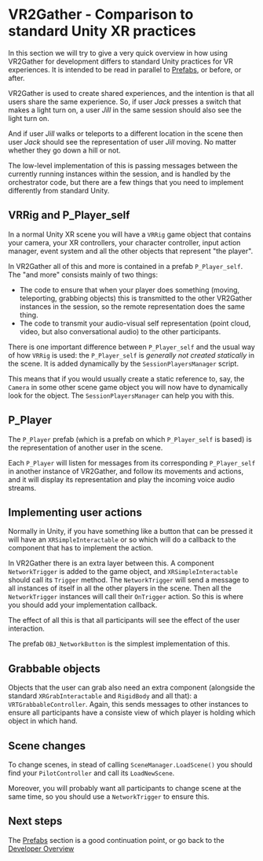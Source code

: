 # VR2Gather - Comparison to standard Unity XR practices

In this section we will try to give a very quick overview in how using VR2Gather for development differs to standard Unity practices for VR experiences. It is intended to be read in parallel to [Prefabs](04-prefabs.md), or before, or after.

VR2Gather is used to create shared experiences, and the intention is that all users share the same experience. So, if user _Jack_ presses a switch that makes a light turn on, a user _Jill_ in the same session should also see the light turn on.

And if user _Jill_ walks or teleports to a different location in the scene then user _Jack_ should see the representation of user _Jill_ moving. No matter whether they go down a hill or not.

The low-level implementation of this is passing messages between the currently running instances within the session, and is handled by the orchestrator code, but there are a few things that you need to implement differently from standard Unity.

## VRRig and P\_Player\_self

In a normal Unity XR scene you will have a `VRRig` game object that contains your camera, your XR controllers, your character controller, input action manager, event system and all the other objects that represent "the player".

In VR2Gather all of this and more is contained in a prefab `P_Player_self`. The "and more" consists mainly of two things:

- The code to ensure that when your player does something (moving, teleporting, grabbing objects) this is transmitted to the other VR2Gather instances in the session, so the remote representation does the same thing.
- The code to transmit your audio-visual self representation (point cloud, video, but also conversational audio) to the other participants.

There is one important difference between `P_Player_self` and the usual way of how `VRRig` is used: the `P_Player_self` is _generally not created statically_ in the scene. It is added dynamically by the `SessionPlayersManager` script. 

This means that if you would usually create a static reference to, say, the `Camera` in some other scene game object you will now have to dynamically look for the object. The `SessionPlayersManager` can help you with this.

## P_Player

The `P_Player` prefab (which is a prefab on which `P_Player_self` is based) is the representation of another user in the scene.

Each `P_Player` will listen for messages from its corresponding `P_Player_self` in another instance of VR2Gather, and follow its movements and actions, and it will display its representation and play the incoming voice audio streams.

## Implementing user actions

Normally in Unity, if you have something like a button that can be pressed it will have an `XRSimpleInteractable` or so which will do a callback to the component that has to implement the action.

In VR2Gather there is an extra layer between this. A component `NetworkTrigger` is added to the game object, and `XRSimpleInteractable` should call its `Trigger` method. The `NetworkTrigger` will send a message to all instances of itself in all the other players in the scene. Then all the `NetworkTrigger` instances will call their `OnTrigger` action. So this is where you should add your implementation callback.

The effect of all this is that all participants will see the effect of the user interaction.

The prefab `OBJ_NetworkButton` is the simplest implementation of this.

## Grabbable objects

Objects that the user can grab also need an extra component (alongside the standard `XRGrabInteractable` and `RigidBody` and all that): a `VRTGrabbableController`. Again, this sends messages to other instances to ensure all participants have a consiste view of which player is holding which object in which hand.

## Scene changes

To change scenes, in stead of calling `SceneManager.LoadScene()` you should find your `PilotController` and call its `LoadNewScene`.

Moreover, you will probably want all participants to change scene at the same time, so you should use a `NetworkTrigger` to ensure this.

## Next steps

The [Prefabs](04-prefabs.md) section is a good continuation point, or go back to the [Developer Overview](01-overview.md)

